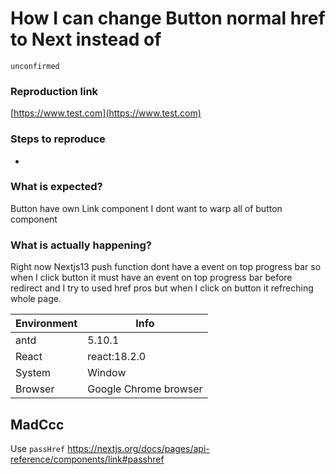 # How I can change Button normal href to Next <Link> instead of <a>

`unconfirmed`

### Reproduction link

[https://www.test.com](https://www.test.com)

### Steps to reproduce

-

### What is expected?

Button have own Link component I dont want to warp all of button component

### What is actually happening?

Right now Nextjs13 push function dont have a event on top progress bar so when I click button it must have an event on top progress bar before redirect and I try to used href pros but when I click on button it refreching whole page.

| Environment | Info                  |
| ----------- | --------------------- |
| antd        | 5.10.1                |
| React       | react:18.2.0          |
| System      | Window                |
| Browser     | Google Chrome browser |

<!-- generated by ant-design-issue-helper. DO NOT REMOVE -->

## MadCcc

Use `passHref`
https://nextjs.org/docs/pages/api-reference/components/link#passhref
